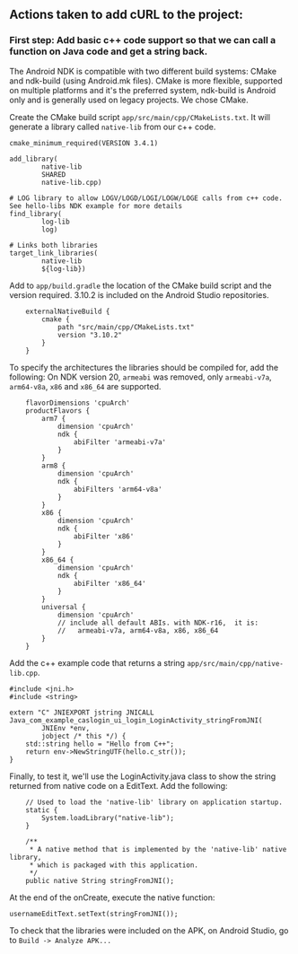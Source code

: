 ## Actions taken to add cURL to the project:

### First step: Add basic c++ code support so that we can call a function on Java code and get a string back.

The Android NDK is compatible with two different build systems: CMake and ndk-build (using Android.mk files). CMake is more flexible, supported on multiple platforms and it's the preferred system, ndk-build is Android only and is generally used on legacy projects. We chose CMake.

Create the CMake build script `app/src/main/cpp/CMakeLists.txt`. It will generate a library called `native-lib` from our c++ code.
```
cmake_minimum_required(VERSION 3.4.1)

add_library(
        native-lib
        SHARED
        native-lib.cpp)

# LOG library to allow LOGV/LOGD/LOGI/LOGW/LOGE calls from c++ code. See hello-libs NDK example for more details
find_library(
        log-lib
        log)

# Links both libraries
target_link_libraries(
        native-lib
        ${log-lib})
```

Add to `app/build.gradle` the location of the CMake build script and the version required. 3.10.2 is included on the Android Studio repositories.

```
    externalNativeBuild {
        cmake {
            path "src/main/cpp/CMakeLists.txt"
            version "3.10.2"
        }
    }
```
To specify the architectures the libraries should be compiled for, add the following:
On NDK version 20, `armeabi` was removed, only `armeabi-v7a`, `arm64-v8a`, `x86` and `x86_64` are supported.
```
    flavorDimensions 'cpuArch'
    productFlavors {
        arm7 {
            dimension 'cpuArch'
            ndk {
                abiFilter 'armeabi-v7a'
            }
        }
        arm8 {
            dimension 'cpuArch'
            ndk {
                abiFilters 'arm64-v8a'
            }
        }
        x86 {
            dimension 'cpuArch'
            ndk {
                abiFilter 'x86'
            }
        }
        x86_64 {
            dimension 'cpuArch'
            ndk {
                abiFilter 'x86_64'
            }
        }
        universal {
            dimension 'cpuArch'
            // include all default ABIs. with NDK-r16,  it is:
            //   armeabi-v7a, arm64-v8a, x86, x86_64
        }
    }
```

Add the c++ example code that returns a string `app/src/main/cpp/native-lib.cpp`.
```
#include <jni.h>
#include <string>

extern "C" JNIEXPORT jstring JNICALL
Java_com_example_caslogin_ui_login_LoginActivity_stringFromJNI(
        JNIEnv *env,
        jobject /* this */) {
    std::string hello = "Hello from C++";
    return env->NewStringUTF(hello.c_str());
}
```

Finally, to test it, we'll use the LoginActivity.java class to show the string returned from native code on a EditText. Add the following:
```
    // Used to load the 'native-lib' library on application startup.
    static {
        System.loadLibrary("native-lib");
    }

    /**
     * A native method that is implemented by the 'native-lib' native library,
     * which is packaged with this application.
     */
    public native String stringFromJNI();
```
At the end of the onCreate, execute the native function:
```
usernameEditText.setText(stringFromJNI());
```

To check that the libraries were included on the APK, on Android Studio, go to `Build -> Analyze APK...`




